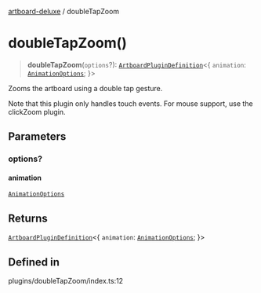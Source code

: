 [artboard-deluxe](../globals.md) / doubleTapZoom

# doubleTapZoom()

> **doubleTapZoom**(`options`?): [`ArtboardPluginDefinition`](../type-aliases/ArtboardPluginDefinition.md)\<\{ `animation`: [`AnimationOptions`](../type-aliases/AnimationOptions.md); \}\>

Zooms the artboard using a double tap gesture.

Note that this plugin only handles touch events. For mouse support, use
the clickZoom plugin.

## Parameters

### options?

#### animation

[`AnimationOptions`](../type-aliases/AnimationOptions.md)

## Returns

[`ArtboardPluginDefinition`](../type-aliases/ArtboardPluginDefinition.md)\<\{ `animation`: [`AnimationOptions`](../type-aliases/AnimationOptions.md); \}\>

## Defined in

plugins/doubleTapZoom/index.ts:12
